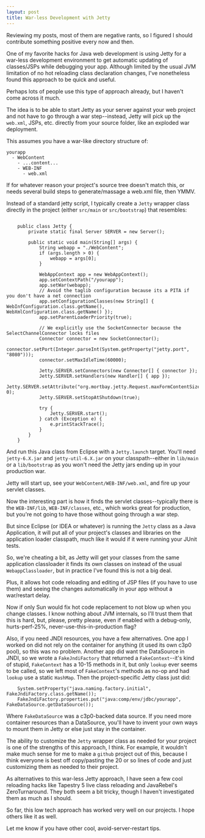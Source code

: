 ```yaml
---
layout: post
title: War-less Development with Jetty
---
```


Reviewing my posts, most of them are negative rants, so I figured I should contribute something positive every now and then.

One of my favorite hacks for Java web development is using Jetty for a war-less development environment to get automatic updating of classes/JSPs while debugging your app. Although limited by the usual JVM limitation of no hot reloading class declaration changes, I've nonetheless found this approach to be quick and useful.

Perhaps lots of people use this type of approach already, but I haven't come across it much.

The idea is to be able to start Jetty as your server against your web project and not have to go through a war step--instead, Jetty will pick up the `web.xml`, JSPs, etc. directly from your source folder, like an exploded war deployment.

This assumes you have a war-like directory structure of:

    yourapp
      - WebContent
        - ...content...
        - WEB-INF
          - web.xml

If for whatever reason your project's source tree doesn't match this, or needs several build steps to generate/massage a web.xml file, then YMMV.

Instead of a standard jetty script, I typically create a `Jetty` wrapper class directly in the project (either `src/main` or `src/bootstrap`) that resembles:

<pre><code class="java">
    public class Jetty {
        private static final Server SERVER = new Server();

        public static void main(String[] args) {
            String webapp = "./WebContent";
            if (args.length > 0) {
                webapp = args[0];
            }

            WebAppContext app = new WebAppContext();
            app.setContextPath("/yourapp");
            app.setWar(webapp);
            // Avoid the taglib configuration because its a PITA if you don't have a net connection
            app.setConfigurationClasses(new String[] { WebInfConfiguration.class.getName(), WebXmlConfiguration.class.getName() });
            app.setParentLoaderPriority(true);

            // We explicitly use the SocketConnector because the SelectChannelConnector locks files
            Connector connector = new SocketConnector();
            connector.setPort(Integer.parseInt(System.getProperty("jetty.port", "8080")));
            connector.setMaxIdleTime(60000);

            Jetty.SERVER.setConnectors(new Connector[] { connector });
            Jetty.SERVER.setHandlers(new Handler[] { app });
            Jetty.SERVER.setAttribute("org.mortbay.jetty.Request.maxFormContentSize", 0);
            Jetty.SERVER.setStopAtShutdown(true);

            try {
                Jetty.SERVER.start();
            } catch (Exception e) {
                e.printStackTrace();
            }
        }
    }
</code></pre>

And run this Java class from Eclipse with a `Jetty.launch` target. You'll need `jetty-6.X.jar` and `jetty-util-6.X.jar` on your classpath--either in `lib/main` or a `lib/bootstrap` as you won't need the Jetty jars ending up in your production war.

Jetty will start up, see your `WebContent/WEB-INF/web.xml`, and fire up your servlet classes.

Now the interesting part is how it finds the servlet classes--typically there is the `WEB-INF/lib`, `WEB-INF/classes`, etc., which works great for production, but you're not going to have those without going through a war step.

But since Eclipse (or IDEA or whatever) is running the `Jetty` class as a Java Application, it will put all of your project's classes and libraries on the application loader classpath, much like it would if it were running your JUnit tests.

So, we're cheating a bit, as Jetty will get your classes from the same application classloader it finds its own classes on instead of the usual `WebappClassloader`, but in practice I've found this is not a big deal.

Plus, it allows hot code reloading and editing of JSP files (if you have to use them) and seeing the changes automatically in your app without a war/restart delay.

Now if only Sun would fix hot code replacement to not blow up when you change classes. I know nothing about JVM internals, so I'll trust them that this is hard, but, please, pretty please, even if enabled with a debug-only, hurts-perf-25%, never-use-this-in-production flag?

Also, if you need JNDI resources, you have a few alternatives. One app I worked on did not rely on the container for anything (it used its own c3p0 pool), so this was no problem. Another app did want the DataSource in JNDI, so we wrote a `FakeJndiFactory` that returned a `FakeContext`--it's kind of stupid, `FakeContext` has a 10-15 methods in it, but only `lookup` ever seems to be called, so we left most of `FakeContext`'s methods as no-op and had `lookup` use a static `HashMap`. Then the project-specific Jetty class just did:

		System.setProperty("java.naming.factory.initial", FakeJndiFactory.class.getName());
		FakeJndiFactory.properties.put("java:comp/env/jdbc/yourapp", FakeDataSource.getDataSource());

Where `FakeDataSource` was a c3p0-backed data source. If you need more container resources than a DataSource, you'll have to invent your own ways to mount them in Jetty or else just stay in the container.

The ability to customize the `Jetty` wrapper class as needed for your project is one of the strengths of this approach, I think. For example, it wouldn't make much sense for me to make a `github` project out of this, because I think everyone is best off copy/pasting the 20 or so lines of code and just customizing them as needed to their project.

As alternatives to this war-less Jetty approach, I have seen a few cool reloading hacks like Tapestry 5 live class reloading and JavaRebel's ZeroTurnaround. They both seem a bit tricky, though I haven't investigated them as much as I should.

So far, this low tech approach has worked very well on our projects. I hope
others like it as well.

Let me know if you have other cool, avoid-server-restart tips.

